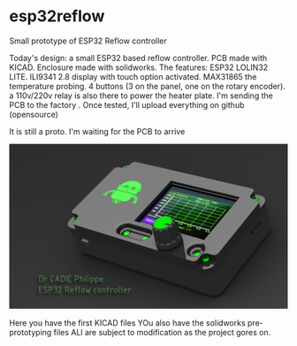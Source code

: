 # esp32reflow
Small prototype of ESP32 Reflow controller


Today's design: a small ESP32 based reflow controller. PCB made with KICAD. Enclosure made with solidworks. The features: ESP32 LOLIN32 LITE. ILI9341 2.8 display with touch option activated. MAX31865 the temperature probing. 4 buttons (3 on the panel, one on the rotary encoder).  a 110v/220v relay is also there to power the heater plate.  I'm sending the PCB to the factory . Once tested, I'll upload everything on github (opensource)

It is still a proto. I'm waiting for the PCB to arrive

![reflow_controller](https://github.com/ccadic/esp32reflow/blob/main/reflow%20controller.jpg)

Here you have the first KICAD files
YOu also have the solidworks pre-prototyping files
ALl are subject to modification as the project gores on.
